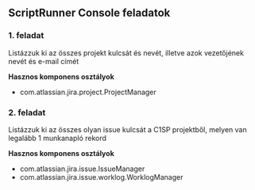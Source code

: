 ## ScriptRunner Console feladatok

### 1. feladat
Listázzuk ki az összes projekt kulcsát és nevét, illetve azok vezetőjének nevét és e-mail címét

**Hasznos komponens osztályok**
- com.atlassian.jira.project.ProjectManager 

### 2. feladat
Listázzuk ki az összes olyan issue kulcsát a C1SP projektből, melyen van legalább 1 munkanapló rekord

**Hasznos komponens osztályok**
- com.atlassian.jira.issue.IssueManager 
- com.atlassian.jira.issue.worklog.WorklogManager